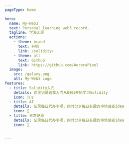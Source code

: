 ```yaml
---
pageType: home

hero:
  name: My-Web3
  text: Personal learning web3 record.
  tagline: 学海无涯
  actions:
    - theme: brand
      text: 开始
      link: /solidity/
    - theme: alt
      text: Github
      link: https://github.com/AuroraPixel
  image:
    src: /galaxy.png
    alt: My-Web3 Logo
features:
  - title: Solidity入门
    details: 这里记录着我入门从0到1开始学习Solidity
    icon: 🏃🏻‍♀️
  - title: AI
    details: 记录每日代办事项，同时分享每日有趣的事情或者idea
    icon: 📝
  - title: 日常记录
    details: 记录每日代办事项，同时分享每日有趣的事情或者idea
    icon: 📝


---
```

